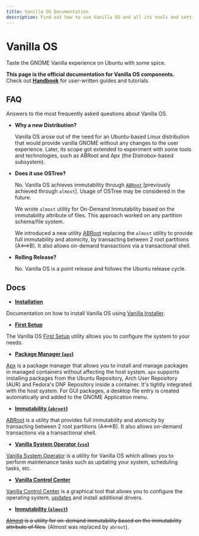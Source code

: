 ```yaml
---
title: Vanilla OS Documentation
description: Find out how to use Vanilla OS and all its tools and settings.
---
```


# Vanilla OS

Taste the GNOME Vanilla experience on Ubuntu with some spice.

**This page is the official documentation for Vanilla OS components.**\
Check out [**Handbook**](https://handbook.vanillaos.org) for user-written guides and tutorials.

## FAQ

Answers to the most frequently asked questions about Vanilla OS.

- **Why a new Distribution?**

  Vanilla OS arose out of the need for an Ubuntu-based Linux distribution that 
  would provide vanilla GNOME without any changes to the user 
  experience. Later, its scope got extended to experiment with some tools and 
  technologies, such as ABRoot and Apx (the 
  Distrobox-based subsystem).
  
- **Does it use OSTree?**

  No. Vanilla OS achieves immutability through [`ABRoot`](https://github.com/Vanilla-OS/ABRoot) [previously achieved through `almost`]. Usage of OSTree may be considered in the future.
 
  We wrote `almost` utility for On-Demand Immutability based on the 
  immutability attribute of files. This approach worked on any partition 
  schema/file system.
  
  We introduced a new utility [ABRoot](https://github.com/Vanilla-OS/ABRoot) replacing the `almost` utility to provide full immutability and atomicity, by transacting between 2 root partitions (A⟺B). It also allows on-demand transactions via a transactional shell.
  
- **Rolling Release?**

  No. Vanilla OS is a point release and follows the Ubuntu release cycle.

## Docs

- **[Installation](https://handbook.vanillaos.org/2022/11/05/installation.html)**

Documentation on how to install Vanilla OS using [Vanilla Installer](https://github.com/Vanilla-OS/vanilla-installer).

- **[First Setup](https://handbook.vanillaos.org/2022/11/18/first-setup.html)**

The Vanilla OS [First Setup](https://github.com/Vanilla-OS/first-setup) utility allows you to configure the system to your needs.

- **[Package Manager (`apx`)](/docs/apx)**

[Apx](/docs/apx) is a package manager that allows you to install and manage packages in
managed containers without affecting the host system. `apx` supports installing packages from the Ubuntu Repository, Arch User Repository (AUR) and Fedora's DNF Repository inside a container. It's tightly integrated with the host system. For GUI packages, a desktop file entry is created automatically and added to the GNOME Application menu.

- **[Immutability (`abroot`)](/docs/ABRoot)**

[ABRoot](/docs/ABRoot) is a utility that provides full immutability and atomicity by transacting between 2 root partitions (A⟺B). It also allows on-demand transactions via a transactional shell.

- **[Vanilla System Operator (`vso`)](/docs/vso)**

[Vanilla System Operator](/docs/vso) is a utility for Vanilla OS which allows you to perform maintenance tasks such as updating your system, scheduling tasks, etc.

- **[Vanilla Control Center](https://handbook.vanillaos.org/2022/12/10/install-additional-drivers.html)**

[Vanilla Control Center](https://github.com/Vanilla-OS/vanilla-control-center) is a graphical tool that allows you to configure the operating system,  [updates](https://handbook.vanillaos.org/2022/12/10/updates.html) and install additional drivers.

- **[Immutability (`almost`)](/docs/almost)**

~~[Almost](https://github.com/Vanilla-OS/almost) is a utility for on-demand immutability based
on the immutability attribute of files.~~ (Almost was replaced by `abroot`).
